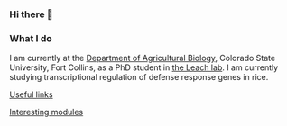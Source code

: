 ### Hi there 👋
### What I do
I am currently at the [Department of Agricultural Biology](https://agsci.colostate.edu/agbio/), Colorado State University, Fort Collins, as a PhD student in [the Leach lab](https://agsci.colostate.edu/leachlab/). 
I am currently studying transcriptional regulation of defense response genes in rice. 

[Useful links](https://github.com/neupanekamal/my-resources/tree/main/Examples)

[Interesting modules](https://github.com/neupanekamal/CM515-course-2024/tree/main/modules/15_Github_Portfolio)
<!--
**neupanekamal/neupanekamal** is a ✨ _special_ ✨ repository because its `README.md` (this file) appears on your GitHub profile.

Here are some ideas to get you started:

- 🔭 I’m currently working on ...
- 🌱 I’m currently learning ...
- 👯 I’m looking to collaborate on ...
- 🤔 I’m looking for help with ...
- 💬 Ask me about ...
- 📫 How to reach me: ...
- 😄 Pronouns: ...
- ⚡ Fun fact: ...
-->
